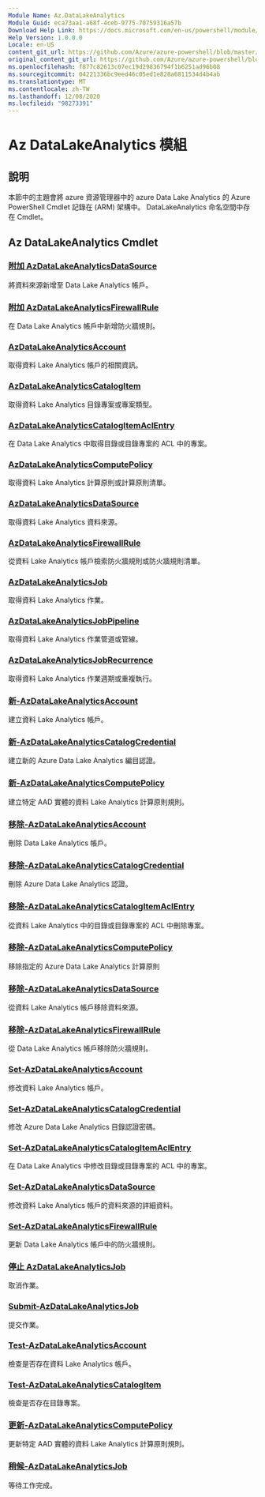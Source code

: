 ```yaml
---
Module Name: Az.DataLakeAnalytics
Module Guid: eca73aa1-a68f-4ceb-9775-70759316a57b
Download Help Link: https://docs.microsoft.com/en-us/powershell/module/az.datalakeanalytics
Help Version: 1.0.0.0
Locale: en-US
content_git_url: https://github.com/Azure/azure-powershell/blob/master/src/DataLakeAnalytics/DataLakeAnalytics/help/Az.DataLakeAnalytics.md
original_content_git_url: https://github.com/Azure/azure-powershell/blob/master/src/DataLakeAnalytics/DataLakeAnalytics/help/Az.DataLakeAnalytics.md
ms.openlocfilehash: f877c82613c07ec19d29836794f1b6251ad96b08
ms.sourcegitcommit: 04221336bc9eed46c05ed1e828a6811534d4b4ab
ms.translationtype: MT
ms.contentlocale: zh-TW
ms.lasthandoff: 12/08/2020
ms.locfileid: "98273391"
---
```

# Az DataLakeAnalytics 模組
## 說明
本節中的主題會將 azure 資源管理器中的 azure Data Lake Analytics 的 Azure PowerShell Cmdlet 記錄在 (ARM) 架構中。 DataLakeAnalytics 命名空間中存在 Cmdlet。

## Az DataLakeAnalytics Cmdlet
### [附加 AzDataLakeAnalyticsDataSource](Add-AzDataLakeAnalyticsDataSource.md)
將資料來源新增至 Data Lake Analytics 帳戶。

### [附加 AzDataLakeAnalyticsFirewallRule](Add-AzDataLakeAnalyticsFirewallRule.md)
在 Data Lake Analytics 帳戶中新增防火牆規則。

### [AzDataLakeAnalyticsAccount](Get-AzDataLakeAnalyticsAccount.md)
取得資料 Lake Analytics 帳戶的相關資訊。

### [AzDataLakeAnalyticsCatalogItem](Get-AzDataLakeAnalyticsCatalogItem.md)
取得資料 Lake Analytics 目錄專案或專案類型。

### [AzDataLakeAnalyticsCatalogItemAclEntry](Get-AzDataLakeAnalyticsCatalogItemAclEntry.md)
在 Data Lake Analytics 中取得目錄或目錄專案的 ACL 中的專案。

### [AzDataLakeAnalyticsComputePolicy](Get-AzDataLakeAnalyticsComputePolicy.md)
取得資料 Lake Analytics 計算原則或計算原則清單。

### [AzDataLakeAnalyticsDataSource](Get-AzDataLakeAnalyticsDataSource.md)
取得資料 Lake Analytics 資料來源。

### [AzDataLakeAnalyticsFirewallRule](Get-AzDataLakeAnalyticsFirewallRule.md)
從資料 Lake Analytics 帳戶檢索防火牆規則或防火牆規則清單。

### [AzDataLakeAnalyticsJob](Get-AzDataLakeAnalyticsJob.md)
取得資料 Lake Analytics 作業。

### [AzDataLakeAnalyticsJobPipeline](Get-AzDataLakeAnalyticsJobPipeline.md)
取得資料 Lake Analytics 作業管道或管線。

### [AzDataLakeAnalyticsJobRecurrence](Get-AzDataLakeAnalyticsJobRecurrence.md)
取得資料 Lake Analytics 作業週期或重複執行。

### [新-AzDataLakeAnalyticsAccount](New-AzDataLakeAnalyticsAccount.md)
建立資料 Lake Analytics 帳戶。

### [新-AzDataLakeAnalyticsCatalogCredential](New-AzDataLakeAnalyticsCatalogCredential.md)
建立新的 Azure Data Lake Analytics 編目認證。

### [新-AzDataLakeAnalyticsComputePolicy](New-AzDataLakeAnalyticsComputePolicy.md)
建立特定 AAD 實體的資料 Lake Analytics 計算原則規則。

### [移除-AzDataLakeAnalyticsAccount](Remove-AzDataLakeAnalyticsAccount.md)
刪除 Data Lake Analytics 帳戶。

### [移除-AzDataLakeAnalyticsCatalogCredential](Remove-AzDataLakeAnalyticsCatalogCredential.md)
刪除 Azure Data Lake Analytics 認證。

### [移除-AzDataLakeAnalyticsCatalogItemAclEntry](Remove-AzDataLakeAnalyticsCatalogItemAclEntry.md)
從資料 Lake Analytics 中的目錄或目錄專案的 ACL 中刪除專案。

### [移除-AzDataLakeAnalyticsComputePolicy](Remove-AzDataLakeAnalyticsComputePolicy.md)
移除指定的 Azure Data Lake Analytics 計算原則

### [移除-AzDataLakeAnalyticsDataSource](Remove-AzDataLakeAnalyticsDataSource.md)
從資料 Lake Analytics 帳戶移除資料來源。

### [移除-AzDataLakeAnalyticsFirewallRule](Remove-AzDataLakeAnalyticsFirewallRule.md)
從 Data Lake Analytics 帳戶移除防火牆規則。

### [Set-AzDataLakeAnalyticsAccount](Set-AzDataLakeAnalyticsAccount.md)
修改資料 Lake Analytics 帳戶。

### [Set-AzDataLakeAnalyticsCatalogCredential](Set-AzDataLakeAnalyticsCatalogCredential.md)
修改 Azure Data Lake Analytics 目錄認證密碼。

### [Set-AzDataLakeAnalyticsCatalogItemAclEntry](Set-AzDataLakeAnalyticsCatalogItemAclEntry.md)
在 Data Lake Analytics 中修改目錄或目錄專案的 ACL 中的專案。

### [Set-AzDataLakeAnalyticsDataSource](Set-AzDataLakeAnalyticsDataSource.md)
修改資料 Lake Analytics 帳戶的資料來源的詳細資料。

### [Set-AzDataLakeAnalyticsFirewallRule](Set-AzDataLakeAnalyticsFirewallRule.md)
更新 Data Lake Analytics 帳戶中的防火牆規則。

### [停止 AzDataLakeAnalyticsJob](Stop-AzDataLakeAnalyticsJob.md)
取消作業。

### [Submit-AzDataLakeAnalyticsJob](Submit-AzDataLakeAnalyticsJob.md)
提交作業。

### [Test-AzDataLakeAnalyticsAccount](Test-AzDataLakeAnalyticsAccount.md)
檢查是否存在資料 Lake Analytics 帳戶。

### [Test-AzDataLakeAnalyticsCatalogItem](Test-AzDataLakeAnalyticsCatalogItem.md)
檢查是否存在目錄專案。

### [更新-AzDataLakeAnalyticsComputePolicy](Update-AzDataLakeAnalyticsComputePolicy.md)
更新特定 AAD 實體的資料 Lake Analytics 計算原則規則。

### [稍候-AzDataLakeAnalyticsJob](Wait-AzDataLakeAnalyticsJob.md)
等待工作完成。

